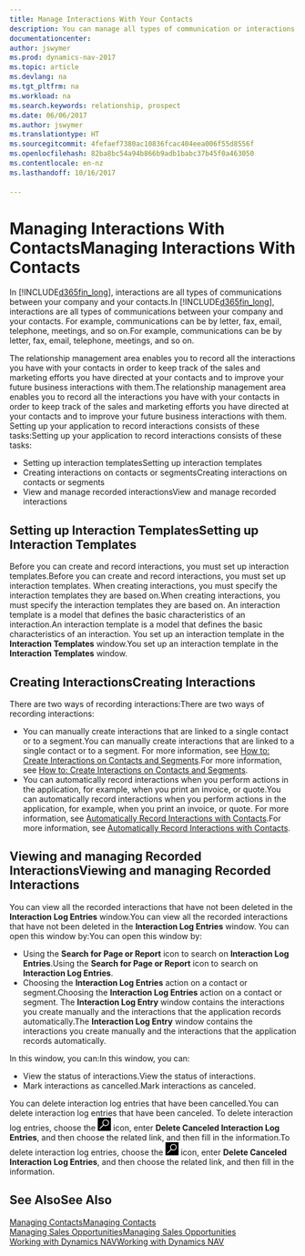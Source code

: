 ```yaml
---
title: Manage Interactions With Your Contacts
description: You can manage all types of communication or interactions between your company and your contacts, for example, letters, phone calls, meetings, and so on.
documentationcenter: 
author: jswymer
ms.prod: dynamics-nav-2017
ms.topic: article
ms.devlang: na
ms.tgt_pltfrm: na
ms.workload: na
ms.search.keywords: relationship, prospect
ms.date: 06/06/2017
ms.author: jswymer
ms.translationtype: HT
ms.sourcegitcommit: 4fefaef7380ac10836fcac404eea006f55d8556f
ms.openlocfilehash: 82ba8bc54a94b866b9adb1babc37b45f0a463050
ms.contentlocale: en-nz
ms.lasthandoff: 10/16/2017

---
```

# <a name="managing-interactions-with-contacts"></a><span data-ttu-id="8a464-103">Managing Interactions With Contacts</span><span class="sxs-lookup"><span data-stu-id="8a464-103">Managing Interactions With Contacts</span></span>
<span data-ttu-id="8a464-104">In [!INCLUDE[d365fin_long](includes/d365fin_long_md.md)], interactions are all types of communications between your company and your contacts.</span><span class="sxs-lookup"><span data-stu-id="8a464-104">In [!INCLUDE[d365fin_long](includes/d365fin_long_md.md)], interactions are all types of communications between your company and your contacts.</span></span> <span data-ttu-id="8a464-105">For example, communications can be by letter, fax, email, telephone, meetings, and so on.</span><span class="sxs-lookup"><span data-stu-id="8a464-105">For example, communications can be by letter, fax, email, telephone, meetings, and so on.</span></span>

<span data-ttu-id="8a464-106">The relationship management area enables you to record all the interactions you have with your contacts in order to keep track of the sales and marketing efforts you have directed at your contacts and to improve your future business interactions with them.</span><span class="sxs-lookup"><span data-stu-id="8a464-106">The relationship management area enables you to record all the interactions you have with your contacts in order to keep track of the sales and marketing efforts you have directed at your contacts and to improve your future business interactions with them.</span></span> <span data-ttu-id="8a464-107">Setting up your application to record interactions consists of these tasks:</span><span class="sxs-lookup"><span data-stu-id="8a464-107">Setting up your application to record interactions consists of these tasks:</span></span>

* <span data-ttu-id="8a464-108">Setting up interaction templates</span><span class="sxs-lookup"><span data-stu-id="8a464-108">Setting up interaction templates</span></span>  
* <span data-ttu-id="8a464-109">Creating interactions on contacts or segments</span><span class="sxs-lookup"><span data-stu-id="8a464-109">Creating interactions on contacts or segments</span></span>  
* <span data-ttu-id="8a464-110">View and manage recorded interactions</span><span class="sxs-lookup"><span data-stu-id="8a464-110">View and manage recorded interactions</span></span>  

##  <a name="setting-up-interaction-templates"></a><span data-ttu-id="8a464-111">Setting up Interaction Templates</span><span class="sxs-lookup"><span data-stu-id="8a464-111">Setting up Interaction Templates</span></span>
<span data-ttu-id="8a464-112">Before you can create and record interactions, you must set up interaction templates.</span><span class="sxs-lookup"><span data-stu-id="8a464-112">Before you can create and record interactions, you must set up interaction templates.</span></span> <span data-ttu-id="8a464-113">When creating interactions, you must specify the interaction templates they are based on.</span><span class="sxs-lookup"><span data-stu-id="8a464-113">When creating interactions, you must specify the interaction templates they are based on.</span></span> <span data-ttu-id="8a464-114">An interaction template is a model that defines the basic characteristics of an interaction.</span><span class="sxs-lookup"><span data-stu-id="8a464-114">An interaction template is a model that defines the basic characteristics of an interaction.</span></span>
<span data-ttu-id="8a464-115">You set up an interaction template in the **Interaction Templates** window.</span><span class="sxs-lookup"><span data-stu-id="8a464-115">You set up an interaction template in the **Interaction Templates** window.</span></span>  

## <a name="creating-interactions"></a><span data-ttu-id="8a464-116">Creating Interactions</span><span class="sxs-lookup"><span data-stu-id="8a464-116">Creating Interactions</span></span>
<span data-ttu-id="8a464-117">There are two ways of recording interactions:</span><span class="sxs-lookup"><span data-stu-id="8a464-117">There are two ways of recording interactions:</span></span>

* <span data-ttu-id="8a464-118">You can manually create interactions that are linked to a single contact or to a segment.</span><span class="sxs-lookup"><span data-stu-id="8a464-118">You can manually create interactions that are linked to a single contact or to a segment.</span></span> <span data-ttu-id="8a464-119">For more information, see [How to: Create Interactions on Contacts and Segments](marketing-how-create-interactions.md).</span><span class="sxs-lookup"><span data-stu-id="8a464-119">For more information, see [How to: Create Interactions on Contacts and Segments](marketing-how-create-interactions.md).</span></span>  
* <span data-ttu-id="8a464-120">You can automatically record interactions when you perform actions in the application, for example, when you print an invoice, or quote.</span><span class="sxs-lookup"><span data-stu-id="8a464-120">You can automatically record interactions when you perform actions in the application, for example, when you print an invoice, or quote.</span></span> <span data-ttu-id="8a464-121">For more information, see [Automatically Record Interactions with Contacts](marketing-auto-record-interactions.md).</span><span class="sxs-lookup"><span data-stu-id="8a464-121">For more information, see [Automatically Record Interactions with Contacts](marketing-auto-record-interactions.md).</span></span>

## <a name="viewing-and-managing-recorded-interactions"></a><span data-ttu-id="8a464-122">Viewing and managing Recorded Interactions</span><span class="sxs-lookup"><span data-stu-id="8a464-122">Viewing and managing Recorded Interactions</span></span>
<span data-ttu-id="8a464-123">You can view all the recorded interactions that have not been deleted in the **Interaction Log Entries** window.</span><span class="sxs-lookup"><span data-stu-id="8a464-123">You can view all the recorded interactions that have not been deleted in the **Interaction Log Entries** window.</span></span> <span data-ttu-id="8a464-124">You can open this window by:</span><span class="sxs-lookup"><span data-stu-id="8a464-124">You can open this window by:</span></span>

* <span data-ttu-id="8a464-125">Using the **Search for Page or Report** icon to search on **Interaction Log Entries**.</span><span class="sxs-lookup"><span data-stu-id="8a464-125">Using the **Search for Page or Report** icon to search on **Interaction Log Entries**.</span></span>
* <span data-ttu-id="8a464-126">Choosing the **Interaction Log Entries** action on a contact or segment.</span><span class="sxs-lookup"><span data-stu-id="8a464-126">Choosing the **Interaction Log Entries** action on a contact or segment.</span></span>
  <span data-ttu-id="8a464-127">The **Interaction Log Entry** window contains the interactions you create manually and the interactions that the application records automatically.</span><span class="sxs-lookup"><span data-stu-id="8a464-127">The **Interaction Log Entry** window contains the interactions you create manually and the interactions that the application records automatically.</span></span>

<span data-ttu-id="8a464-128">In this window, you can:</span><span class="sxs-lookup"><span data-stu-id="8a464-128">In this window, you can:</span></span>

* <span data-ttu-id="8a464-129">View the status of interactions.</span><span class="sxs-lookup"><span data-stu-id="8a464-129">View the status of interactions.</span></span>
* <span data-ttu-id="8a464-130">Mark interactions as cancelled.</span><span class="sxs-lookup"><span data-stu-id="8a464-130">Mark interactions as canceled.</span></span>

<span data-ttu-id="8a464-131">You can delete interaction log entries that have been cancelled.</span><span class="sxs-lookup"><span data-stu-id="8a464-131">You can delete interaction log entries that have been canceled.</span></span> <span data-ttu-id="8a464-132">To delete interaction log entries, choose the ![Search for Page or Report](media/ui-search/search_small.png "Search for Page or Report icon") icon, enter **Delete Canceled Interaction Log Entries**, and then choose the related link, and then fill in the information.</span><span class="sxs-lookup"><span data-stu-id="8a464-132">To delete interaction log entries, choose the ![Search for Page or Report](media/ui-search/search_small.png "Search for Page or Report icon") icon, enter **Delete Canceled Interaction Log Entries**, and then choose the related link, and then fill in the information.</span></span>

## <a name="see-also"></a><span data-ttu-id="8a464-133">See Also</span><span class="sxs-lookup"><span data-stu-id="8a464-133">See Also</span></span>
[<span data-ttu-id="8a464-134">Managing Contacts</span><span class="sxs-lookup"><span data-stu-id="8a464-134">Managing Contacts</span></span>](marketing-contacts.md)  
[<span data-ttu-id="8a464-135">Managing Sales Opportunities</span><span class="sxs-lookup"><span data-stu-id="8a464-135">Managing Sales Opportunities</span></span>](marketing-manage-sales-opportunities.md)  
[<span data-ttu-id="8a464-136">Working with Dynamics NAV</span><span class="sxs-lookup"><span data-stu-id="8a464-136">Working with Dynamics NAV</span></span>](ui-work-product.md)  

